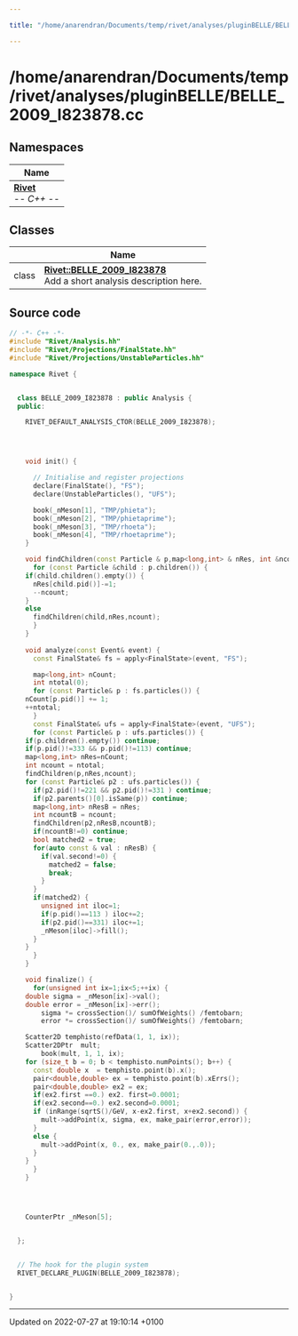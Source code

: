 ```yaml
---

title: "/home/anarendran/Documents/temp/rivet/analyses/pluginBELLE/BELLE_2009_I823878.cc"

---
```


# /home/anarendran/Documents/temp/rivet/analyses/pluginBELLE/BELLE_2009_I823878.cc



## Namespaces

| Name           |
| -------------- |
| **[Rivet](http://example.org/namespaces/namespacerivet/)** <br>-*- C++ -*-  |

## Classes

|                | Name           |
| -------------- | -------------- |
| class | **[Rivet::BELLE_2009_I823878](http://example.org/classes/classrivet_1_1belle__2009__i823878/)** <br>Add a short analysis description here.  |




## Source code

```cpp
// -*- C++ -*-
#include "Rivet/Analysis.hh"
#include "Rivet/Projections/FinalState.hh"
#include "Rivet/Projections/UnstableParticles.hh"

namespace Rivet {


  class BELLE_2009_I823878 : public Analysis {
  public:

    RIVET_DEFAULT_ANALYSIS_CTOR(BELLE_2009_I823878);




    void init() {

      // Initialise and register projections
      declare(FinalState(), "FS");
      declare(UnstableParticles(), "UFS");

      book(_nMeson[1], "TMP/phieta");
      book(_nMeson[2], "TMP/phietaprime");
      book(_nMeson[3], "TMP/rhoeta");
      book(_nMeson[4], "TMP/rhoetaprime");
    }

    void findChildren(const Particle & p,map<long,int> & nRes, int &ncount) {
      for (const Particle &child : p.children()) {
    if(child.children().empty()) {
      nRes[child.pid()]-=1;
      --ncount;
    }
    else
      findChildren(child,nRes,ncount);
      }
    }
    
    void analyze(const Event& event) {
      const FinalState& fs = apply<FinalState>(event, "FS");

      map<long,int> nCount;
      int ntotal(0);
      for (const Particle& p : fs.particles()) {
    nCount[p.pid()] += 1;
    ++ntotal;
      }
      const FinalState& ufs = apply<FinalState>(event, "UFS");
      for (const Particle& p : ufs.particles()) {
    if(p.children().empty()) continue;
    if(p.pid()!=333 && p.pid()!=113) continue;
    map<long,int> nRes=nCount;
    int ncount = ntotal;
    findChildren(p,nRes,ncount);
    for (const Particle& p2 : ufs.particles()) {
      if(p2.pid()!=221 && p2.pid()!=331 ) continue;
      if(p2.parents()[0].isSame(p)) continue;
      map<long,int> nResB = nRes;
      int ncountB = ncount;
      findChildren(p2,nResB,ncountB);
      if(ncountB!=0) continue;
      bool matched2 = true;
      for(auto const & val : nResB) {
        if(val.second!=0) {
          matched2 = false;
          break;
        }
      }
      if(matched2) {
        unsigned int iloc=1;
        if(p.pid()==113 ) iloc+=2;
        if(p2.pid()==331) iloc+=1;
        _nMeson[iloc]->fill();
      }
    }
      }
    }

    void finalize() {
      for(unsigned int ix=1;ix<5;++ix) {
    double sigma = _nMeson[ix]->val();
    double error = _nMeson[ix]->err();
        sigma *= crossSection()/ sumOfWeights() /femtobarn;
        error *= crossSection()/ sumOfWeights() /femtobarn;

    Scatter2D temphisto(refData(1, 1, ix));
    Scatter2DPtr  mult;
        book(mult, 1, 1, ix);
    for (size_t b = 0; b < temphisto.numPoints(); b++) {
      const double x  = temphisto.point(b).x();
      pair<double,double> ex = temphisto.point(b).xErrs();
      pair<double,double> ex2 = ex;
      if(ex2.first ==0.) ex2. first=0.0001;
      if(ex2.second==0.) ex2.second=0.0001;
      if (inRange(sqrtS()/GeV, x-ex2.first, x+ex2.second)) {
        mult->addPoint(x, sigma, ex, make_pair(error,error));
      }
      else {
        mult->addPoint(x, 0., ex, make_pair(0.,.0));
      }
    }
      }
    }




    CounterPtr _nMeson[5];


  };


  // The hook for the plugin system
  RIVET_DECLARE_PLUGIN(BELLE_2009_I823878);


}
```


-------------------------------

Updated on 2022-07-27 at 19:10:14 +0100
